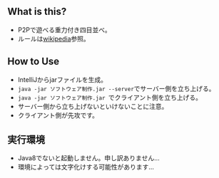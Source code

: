 ## What is this?
- P2Pで遊べる重力付き四目並べ。
- ルールは[wikipedia](https://ja.wikipedia.org/wiki/%E5%9B%9B%E7%9B%AE%E4%B8%A6%E3%81%B9https://ja.wikipedia.org/wiki/%E5%9B%9B%E7%9B%AE%E4%B8%A6%E3%81%B9)参照。

## How to Use
- IntelliJからjarファイルを生成。
- ```java -jar ソフトウェア制作.jar --server```でサーバー側を立ち上げる。
- ```java -jar ソフトウェア制作.jar ```でクライアント側を立ち上げる。
- サーバー側から立ち上げないといけないことに注意。
- クライアント側が先攻です。

## 実行環境
- Java8でないと起動しません。申し訳ありません...
- 環境によっては文字化けする可能性があります...